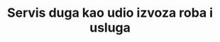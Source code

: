 ---
title: Servis duga kao udio izvoza roba i usluga
permalink: /17-4-1/
sdg_goal: 17
layout: indicator
indicator: 17.4.1
indicator_variable: net_outflow_dbt_sctrs_pct_exprts
graph: longitudinal
graph_negative: true
graph_type_description: Line  graph
graph_status_notes: Graphed
variable_description: null
variable_notes: null
un_designated_tier: '1'
un_custodial_agency: 'World  Bank  (Partnering  Agencies:UNCTAD)'
target_id: '17.4'
has_metadata: false
goal_meta_link: 'http://unstats.un.org/sdgs/files/metadata-compilation/Metadata-Goal-17.pdf'
goal_meta_link_page: 10
indicator_name: Servis duga kao udio izvoza roba i usluga
target: >-
  Pomagati zemljama u razvoju u postizanju dugoročne održivosti duga putem koordiniranih politika usmjerenih na poticanje financiranja duga, restrukturiranja duga, te rješavanju vanjskog duga visoko zaduženih siromašnih zemalja radi smanjenja poteškoća s dugom.
source_title: null
source_notes: null
published: true
actual_indicator_available: >-
  Net  U.S.  acquisition  of  debt  securities  (outflow)  as  a  percentage  of  exports  (goods  and  services)
us_method_of_computation: >-
  Net  U.S.  acquisition  of  debt  securities  divided  by  exports  (goods  and  services)
periodicity: Annual
time_period: 2000-2016
unit_of_measure: Percentage
date_of_national_source_publication: 9/2017
date_metadata_updated: 10/2017
source_agency_staff_name: Andrew  Craig
source_agency_staff_email: Andrew.Craig@bea.gov
source_agency_survey_dataset: 'U.S.  International  Transactions,  Expanded  Detail'
source_url: 'http://www.bea.gov/iTable/iTableHtml.cfm?reqid=62&step=6&isuri=1&6210=1&6200=2'
graph_title: null
actual_indicator_available_description: >-
  Debt  securities  is  defined  as  Negotiable  instruments  that  serve  as  evidence  of  debt  including  bills,  bonds,  notes,  negotiable  certificates  of  deposit,  commercial  paper,  debentures,  asset-backed  securities,  money  market  instruments,  and  similar  instruments  traded  in  financial  markets.
scheduled_update_by_national_source: 12/2017  

---